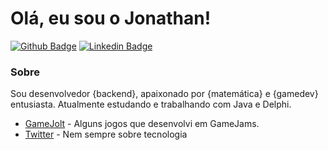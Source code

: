 # Olá, eu sou o Jonathan!

[![Github Badge](https://img.shields.io/badge/-Github-000?style=flat-square&logo=Github&logoColor=white&link=https://github.com/fagnerpsantos)](https://github.com/Jonathanfdr)
[![Linkedin Badge](https://img.shields.io/badge/-LinkedIn-blue?style=flat-square&logo=Linkedin&logoColor=white&link=https://www.linkedin.com/in/fagnerpsantos/)](https://www.linkedin.com/in/jonathanfrosa/)

### Sobre 
Sou desenvolvedor {backend}, apaixonado por {matemática} e {gamedev} entusiasta.
Atualmente estudando e trabalhando com Java e Delphi.

- [GameJolt](https://gamejolt.com/@jonathanfdr/games) - Alguns jogos que desenvolvi em GameJams.
- [Twitter](https://twitter.com/jonathanfdr) - Nem sempre sobre tecnologia
